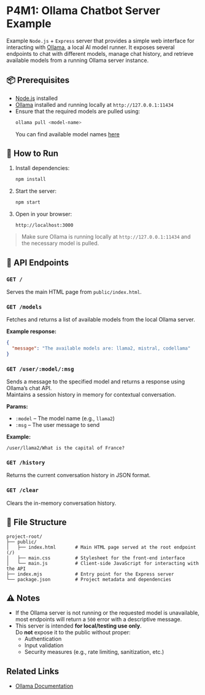 # P4M1: Ollama Chatbot Server Example  

Example ``Node.js`` + ``Express`` server that provides a simple web interface for interacting with [Ollama](https://ollama.com/), a local AI model runner. It exposes several endpoints to chat with different models, manage chat history, and retrieve available models from a running Ollama server instance.


## 📦 Prerequisites

- [Node.js](https://nodejs.org/) installed
- [Ollama](https://ollama.com/download) installed and running locally at `http://127.0.0.1:11434`
- Ensure that the required models are pulled using:
  ```bash
  ollama pull <model-name>
  ```  
  You can find available model names [here](https://ollama.com/search)


## 🚀 How to Run

1. Install dependencies:

   ```bash
   npm install
   ```

2. Start the server:

   ```bash
   npm start
   ```

3. Open in your browser:

   ```
   http://localhost:3000
   ```

> Make sure Ollama is running locally at `http://127.0.0.1:11434` and the necessary model is pulled.



## 🔌 API Endpoints

### `GET /`
Serves the main HTML page from `public/index.html`.


### `GET /models`
Fetches and returns a list of available models from the local Ollama server.

**Example response:**
```json
{
  "message": "The available models are: llama2, mistral, codellama"
}
```


### `GET /user/:model/:msg`
Sends a message to the specified model and returns a response using Ollama’s chat API.  
Maintains a session history in memory for contextual conversation.

**Params:**
- `:model` – The model name (e.g., `llama2`)
- `:msg` – The user message to send

**Example:**
```
/user/llama2/What is the capital of France?
```


### `GET /history`
Returns the current conversation history in JSON format.


### `GET /clear`
Clears the in-memory conversation history.

## 📁 File Structure

```
project-root/
├── public/
│   ├── index.html       # Main HTML page served at the root endpoint (/)
│   ├── main.css         # Stylesheet for the front-end interface
│   └── main.js          # Client-side JavaScript for interacting with the API
├── index.mjs            # Entry point for the Express server
└── package.json         # Project metadata and dependencies
```

## ⚠️ Notes

- If the Ollama server is not running or the requested model is unavailable, most endpoints will return a `500` error with a descriptive message.
- This server is intended **for local/testing use only**.  
  Do **not** expose it to the public without proper:
    - Authentication
    - Input validation
    - Security measures (e.g., rate limiting, sanitization, etc.)

## Related Links

- [Ollama Documentation](https://ollama.com/)
